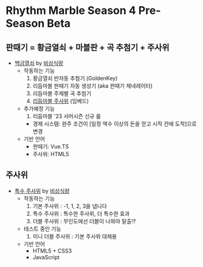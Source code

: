 # Rhythm Marble Season 4 Pre-Season Beta

## 판때기 = 황금열쇠 + 마블판 + 곡 추첨기 + 주사위
- [백금열쇠](https://smh0505.github.io/PlatinumKey) by [비상식량](https://github.com/smh0505/PlatinumKey)
  - 작동하는 기능
    1. 황금열쇠 반자동 추첨기 (GoldenKey)
    2. 리듬마블 판때기 자동 생성기 (aka 판때기 제네레이터)
    3. 리듬마블 주제별 곡 추첨기
    4. [리듬마블 주사위](https://shepherdingsheep.github.io/html_dice_with_various/) (임베드)
  - 추가예정 기능
    1. 리듬마블 '23 서머시즌 신규 룰
      - 경제 시스템: 완주 조건이 [일정 액수 이상의 돈을 얻고 시작 칸에 도착]으로 변경
  - 기반 언어
    - 판때기: Vue.TS
    - 주사위: HTML5
   
## 주사위
- [특수 주사위](https://sheperedingsheep.github.io/html_dice_with_various/) by [비상식량](https://github.com/sheperdingsheep/html_dice_with_various)
  - 작동하는 기능
    1. 기본 주사위 : -1, 1, 2, 3을 냅니다
    2. 특수 주사위 : 특수한 주사위, 더 특수한 효과
    3. 더블 주사위 : 무인도에선 더블이 나와야 탈출!?
  - 테스트 중인 기능
    1. 미니 더블 주사위 : 기본 주사위 대체용
  - 기반 언어
    - HTML5 + CSS3
    - JavaScript